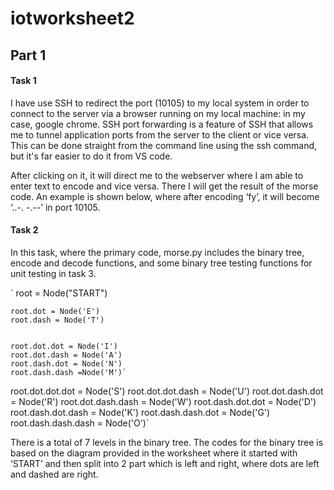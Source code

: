 # iotworksheet2
## Part 1

#### Task 1

I have use SSH to redirect the port (10105) to my local system in order to connect to the server via a browser running on my local machine: in my case, google chrome. SSH port forwarding is a feature of SSH that allows me to tunnel application ports from the server to the client or vice versa. This can be done straight from the command line using the ssh command, but it's far easier to do it from VS code.

After clicking on it, it will direct me to the webserver where I am able to enter text to encode and vice versa. There I will get the result of the morse code. An example is shown below, where after encoding ‘fy’, it will become  ‘..-. -.--’ in port 10105.

#### Task 2

In this task, where the primary code, morse.py includes the binary tree, encode and decode functions, and some binary tree testing functions for unit testing in task 3.

`   root = Node("START")

    root.dot = Node('E')
    root.dash = Node('T')


    root.dot.dot = Node('I')
    root.dot.dash = Node('A')
    root.dash.dot = Node('N')
    root.dash.dash =Node('M')`


root.dot.dot.dot = Node('S')
root.dot.dot.dash = Node('U')
root.dot.dash.dot = Node('R')
root.dot.dash.dash = Node('W')
root.dash.dot.dot = Node('D')
root.dash.dot.dash = Node('K')
root.dash.dash.dot = Node('G')
root.dash.dash.dash = Node('O')`

There is a total of 7 levels in the binary tree. The codes for the binary tree is based on the diagram provided in the worksheet where it started with ‘START’ and then split into 2 part which is left and right, where dots are left and dashed are right.
